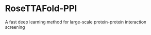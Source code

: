 # RoseTTAFold-PPI
A fast deep learning method for large-scale protein-protein interaction screening 
